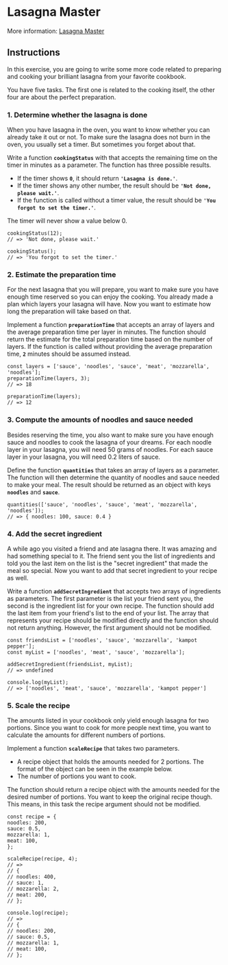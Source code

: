 # Lasagna Master

More information: [Lasagna Master](https://exercism.org/tracks/javascript/exercises/lasagna-master)

## Instructions

In this exercise, you are going to write some more code related to preparing and cooking your brilliant lasagna from your favorite cookbook.

You have five tasks. The first one is related to the cooking itself, the other four are about the perfect preparation.

### 1. Determine whether the lasagna is done

When you have lasagna in the oven, you want to know whether you can already take it out or not. To make sure the lasagna does not burn in the oven, you usually set a timer. But sometimes you forget about that.

Write a function **`cookingStatus`** with that accepts the remaining time on the timer in minutes as a parameter. The function has three possible results.

- If the timer shows **`0`**, it should return **`'Lasagna is done.'`**.
- If the timer shows any other number, the result should be **`'Not done, please wait.'`**.
- If the function is called without a timer value, the result should be **`'You forgot to set the timer.'`**.

The timer will never show a value below 0.

```
cookingStatus(12);
// => 'Not done, please wait.'

cookingStatus();
// => 'You forgot to set the timer.'
```

### 2. Estimate the preparation time

For the next lasagna that you will prepare, you want to make sure you have enough time reserved so you can enjoy the cooking. You already made a plan which layers your lasagna will have. Now you want to estimate how long the preparation will take based on that.

Implement a function **`preparationTime`** that accepts an array of layers and the average preparation time per layer in minutes. The function should return the estimate for the total preparation time based on the number of layers. If the function is called without providing the average preparation time, **`2`** minutes should be assumed instead.

```
const layers = ['sauce', 'noodles', 'sauce', 'meat', 'mozzarella', 'noodles'];
preparationTime(layers, 3);
// => 18

preparationTime(layers);
// => 12
```

### 3. Compute the amounts of noodles and sauce needed

Besides reserving the time, you also want to make sure you have enough sauce and noodles to cook the lasagna of your dreams. For each noodle layer in your lasagna, you will need 50 grams of noodles. For each sauce layer in your lasagna, you will need 0.2 liters of sauce.

Define the function **`quantities`** that takes an array of layers as a parameter. The function will then determine the quantity of noodles and sauce needed to make your meal. The result should be returned as an object with keys **`noodles`** and **`sauce`**.

```
quantities(['sauce', 'noodles', 'sauce', 'meat', 'mozzarella', 'noodles']);
// => { noodles: 100, sauce: 0.4 }
```

### 4. Add the secret ingredient

A while ago you visited a friend and ate lasagna there. It was amazing and had something special to it. The friend sent you the list of ingredients and told you the last item on the list is the "secret ingredient" that made the meal so special. Now you want to add that secret ingredient to your recipe as well.

Write a function **`addSecretIngredient`** that accepts two arrays of ingredients as parameters. The first parameter is the list your friend sent you, the second is the ingredient list for your own recipe. The function should add the last item from your friend's list to the end of your list. The array that represents your recipe should be modified directly and the function should not return anything. However, the first argument should not be modified.

```
const friendsList = ['noodles', 'sauce', 'mozzarella', 'kampot pepper'];
const myList = ['noodles', 'meat', 'sauce', 'mozzarella'];

addSecretIngredient(friendsList, myList);
// => undefined

console.log(myList);
// => ['noodles', 'meat', 'sauce', 'mozzarella', 'kampot pepper']
```

### 5. Scale the recipe

The amounts listed in your cookbook only yield enough lasagna for two portions. Since you want to cook for more people next time, you want to calculate the amounts for different numbers of portions.

Implement a function **`scaleRecipe`** that takes two parameters.

- A recipe object that holds the amounts needed for 2 portions. The format of the object can be seen in the example below.
- The number of portions you want to cook.

The function should return a recipe object with the amounts needed for the desired number of portions. You want to keep the original recipe though. This means, in this task the recipe argument should not be modified.

```
const recipe = {
noodles: 200,
sauce: 0.5,
mozzarella: 1,
meat: 100,
};

scaleRecipe(recipe, 4);
// =>
// {
// noodles: 400,
// sauce: 1,
// mozzarella: 2,
// meat: 200,
// };

console.log(recipe);
// =>
// {
// noodles: 200,
// sauce: 0.5,
// mozzarella: 1,
// meat: 100,
// };
```

